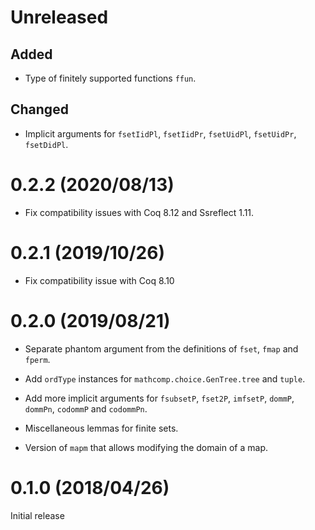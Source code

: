 # Unreleased

## Added

- Type of finitely supported functions `ffun`.

## Changed

- Implicit arguments for `fsetIidPl`, `fsetIidPr`, `fsetUidPl`, `fsetUidPr`,
  `fsetDidPl`.

# 0.2.2 (2020/08/13)

- Fix compatibility issues with Coq 8.12 and Ssreflect 1.11.

# 0.2.1 (2019/10/26)

- Fix compatibility issue with Coq 8.10

# 0.2.0 (2019/08/21)

- Separate phantom argument from the definitions of `fset`, `fmap` and `fperm`.

- Add `ordType` instances for `mathcomp.choice.GenTree.tree` and `tuple`.

- Add more implicit arguments for `fsubsetP`, `fset2P`, `imfsetP`, `dommP`,
  `dommPn`, `codommP` and `codommPn`.

- Miscellaneous lemmas for finite sets.

- Version of `mapm` that allows modifying the domain of a map.

# 0.1.0 (2018/04/26)

Initial release
